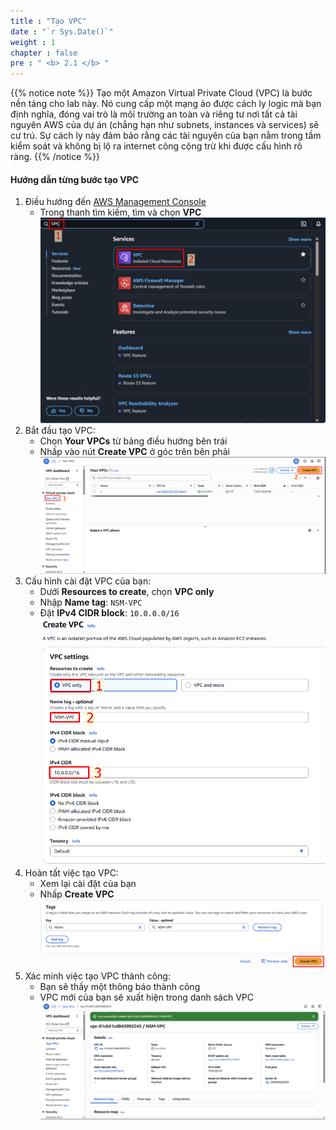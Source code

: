 ```yaml
---
title : "Tạo VPC"
date : "`r Sys.Date()`"
weight : 1
chapter : false
pre : " <b> 2.1 </b> "
---
```


{{% notice note %}}
Tạo một Amazon Virtual Private Cloud (VPC) là bước nền tảng cho lab này. Nó cung cấp một mạng ảo được cách ly logic mà bạn định nghĩa, đóng vai trò là môi trường an toàn và riêng tư nơi tất cả tài nguyên AWS của dự án (chẳng hạn như subnets, instances và services) sẽ cư trú. Sự cách ly này đảm bảo rằng các tài nguyên của bạn nằm trong tầm kiểm soát và không bị lộ ra internet công cộng trừ khi được cấu hình rõ ràng.
{{% /notice %}}

#### Hướng dẫn từng bước tạo VPC

1. Điều hướng đến [AWS Management Console](https://aws.amazon.com/console/)
    - Trong thanh tìm kiếm, tìm và chọn **VPC**
    ![image.png](image.png)
2. Bắt đầu tạo VPC:
    - Chọn **Your VPCs** từ bảng điều hướng bên trái
    - Nhấp vào nút **Create VPC** ở góc trên bên phải
    ![image.png](image%201.png)
3. Cấu hình cài đặt VPC của bạn:
    - Dưới **Resources to create**, chọn **VPC only**
    - Nhập **Name tag**: `NSM-VPC`
    - Đặt **IPv4 CIDR block**: `10.0.0.0/16`
    ![image.png](image%202.png)
4. Hoàn tất việc tạo VPC:
    - Xem lại cài đặt của bạn
    - Nhấp **Create VPC**
    ![image.png](image%203.png)
5. Xác minh việc tạo VPC thành công:
    - Bạn sẽ thấy một thông báo thành công
    - VPC mới của bạn sẽ xuất hiện trong danh sách VPC
    ![image.png](image%204.png)
